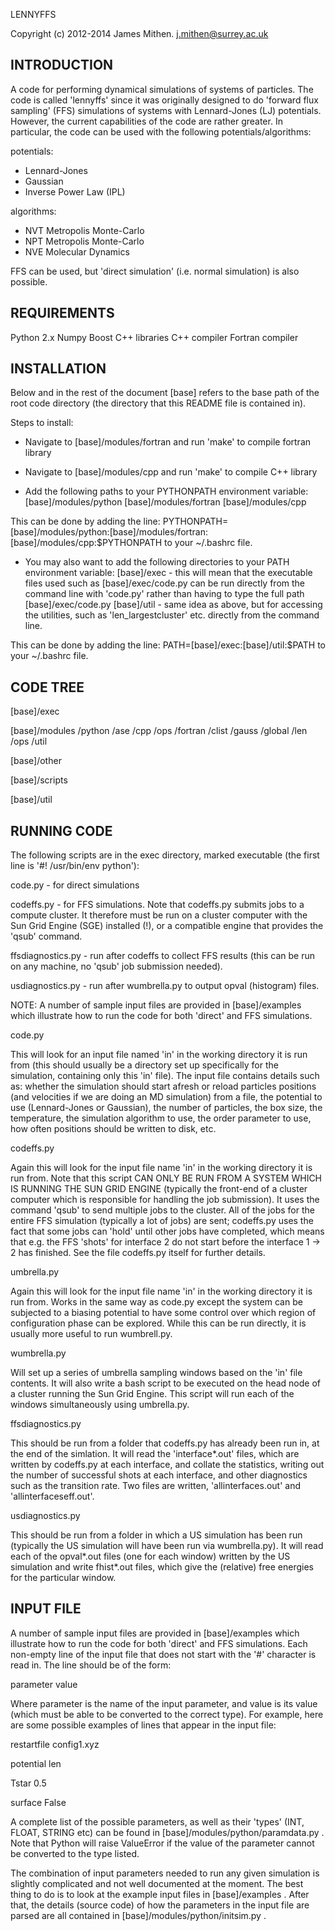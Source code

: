 LENNYFFS

Copyright (c) 2012-2014 James Mithen.
j.mithen@surrey.ac.uk

INTRODUCTION
------------

A code for performing dynamical simulations of systems of particles.
The code is called 'lennyffs' since it was originally designed to do
'forward flux sampling' (FFS) simulations of systems with
Lennard-Jones (LJ) potentials.  However, the current capabilities of
the code are rather greater.  In particular, the code can be used with
the following potentials/algorithms:

potentials:
* Lennard-Jones
* Gaussian 
* Inverse Power Law (IPL)

algorithms:
* NVT Metropolis Monte-Carlo
* NPT Metropolis Monte-Carlo
* NVE Molecular Dynamics

FFS can be used, but 'direct simulation' (i.e. normal simulation) is
also possible.

REQUIREMENTS
------------

Python 2.x
Numpy
Boost C++ libraries
C++ compiler
Fortran compiler

INSTALLATION
------------

Below and in the rest of the document [base] refers to the base path
of the root code directory (the directory that this README file is
contained in).

Steps to install:

* Navigate to [base]/modules/fortran and run 'make' to compile fortran library

* Navigate to [base]/modules/cpp and run 'make' to compile C++ library

* Add the following paths to your PYTHONPATH environment variable:
  [base]/modules/python
  [base]/modules/fortran
  [base]/modules/cpp

This can be done by adding the line:
PYTHONPATH=[base]/modules/python:[base]/modules/fortran:[base]/modules/cpp:$PYTHONPATH
to your ~/.bashrc file.

* You may also want to add the following directories to your PATH
  environment variable:
  [base]/exec - this will mean that the executable files used
                such as [base]/exec/code.py can be run directly
					 from the command line with 'code.py' rather than 
					 having to type the full path [base]/exec/code.py
  [base]/util - same idea as above, but for accessing the utilities, 
                such as 'len_largestcluster' etc. directly from the 
					 command line.

This can be done by adding the line:
PATH=[base]/exec:[base]/util:$PATH to your ~/.bashrc file.

CODE TREE
---------

[base]/exec

[base]/modules
              /python
                      /ase
              /cpp
                      /ops
              /fortran
                      /clist
                      /gauss
                      /global
                      /len
                      /ops
                      /util

[base]/other

[base]/scripts

[base]/util

RUNNING CODE
-------------

The following scripts are in the exec directory, marked executable (the first line is 
'#! /usr/bin/env python'):

code.py        - for direct simulations

codeffs.py     - for FFS simulations.  Note that codeffs.py submits jobs to a compute cluster.  It therefore must be run on a cluster computer with the Sun Grid Engine (SGE) installed (!), or a compatible engine that provides the 'qsub' command.

ffsdiagnostics.py - run after codeffs to collect FFS results (this can be run on any machine, no 'qsub' job submission needed).

usdiagnostics.py  - run after wumbrella.py to output opval (histogram) files.

NOTE: A number of sample input files are provided in [base]/examples
which illustrate how to run the code for both 'direct' and FFS
simulations.


code.py

This will look for an input file named 'in' in the working directory
it is run from (this should usually be a directory set up specifically
for the simulation, containing only this 'in' file).  The input file
contains details such as: whether the simulation should start afresh
or reload particles positions (and velocities if we are doing an MD
simulation) from a file, the potential to use (Lennard-Jones or
Gaussian), the number of particles, the box size, the temperature, the
simulation algorithm to use, the order parameter to use, how often
positions should be written to disk, etc.

codeffs.py

Again this will look for the input file name 'in' in the working
directory it is run from.  Note that this script CAN ONLY BE RUN FROM
A SYSTEM WHICH IS RUNNING THE SUN GRID ENGINE (typically the front-end
of a cluster computer which is responsible for handling the job
submission).  It uses the command 'qsub' to send multiple jobs to the
cluster.  All of the jobs for the entire FFS simulation (typically a
lot of jobs) are sent; codeffs.py uses the fact that some jobs can
'hold' until other jobs have completed, which means that e.g. the FFS
'shots' for interface 2 do not start before the interface 1 -> 2 has
finished.  See the file codeffs.py itself for further details.

umbrella.py

Again this will look for the input file name 'in' in the working
directory it is run from. Works in the same way as code.py except
the system can be subjected to a biasing potential to have some
control over which region of configuration phase can be explored.
While this can be run directly, it is usually more useful to run
wumbrell.py.

wumbrella.py

Will set up a series of umbrella sampling windows based on the
'in' file contents. It will also write a bash script to be
executed on the head node of a cluster running the Sun Grid Engine.
This script will run each of the windows simultaneously using
umbrella.py.

ffsdiagnostics.py

This should be run from a folder that codeffs.py has already been run
in, at the end of the simlation.  It will read the 'interface*.out'
files, which are written by codeffs.py at each interface, and collate
the statistics, writing out the number of successful shots at each
interface, and other diagnostics such as the transition rate.  Two
files are written, 'allinterfaces.out' and 'allinterfaceseff.out'.

usdiagnostics.py

This should be run from a folder in which a US simulation has been run
(typically the US simulation will have been run via wumbrella.py).  It
will read each of the opval*.out files (one for each window) written
by the US simulation and write fhist*.out files, which give the
(relative) free energies for the particular window.

INPUT FILE
----------

A number of sample input files are provided in [base]/examples which
illustrate how to run the code for both 'direct' and FFS simulations.
Each non-empty line of the input file that does not start with the '#'
character is read in.  The line should be of the form:

parameter value

Where parameter is the name of the input parameter, and value is its
value (which must be able to be converted to the correct type).  For
example, here are some possible examples of lines that appear in the
input file:

restartfile config1.xyz

potential len

Tstar 0.5

surface False

A complete list of the possible parameters, as well as their 'types'
(INT, FLOAT, STRING etc) can be found in
[base]/modules/python/paramdata.py .  Note that Python will raise
ValueError if the value of the parameter cannot be converted to the
type listed.

The combination of input parameters needed to run any given simulation
is slightly complicated and not well documented at the moment.  The
best thing to do is to look at the example input files in
[base]/examples .  After that, the details (source code) of how the
parameters in the input file are parsed are all contained in
[base]/modules/python/initsim.py .

